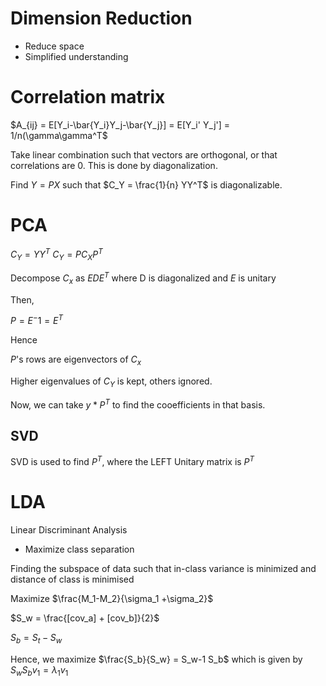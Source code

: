 # Dimension Reduction

- Reduce space
- Simplified understanding

# Correlation matrix

$A_{ij} = E[Y_i-\bar{Y_i}Y_j-\bar{Y_j}] = E[Y_i' Y_j'] = 1/n(\gamma\gamma^T$

Take linear combination such that vectors are orthogonal, or that correlations are 0. This is done by diagonalization.

Find $Y  = PX$ such that $C_Y = \frac{1}{n} YY^T$ is diagonalizable.

# PCA

$C_Y = YY^T$
$C_Y = PC_XP^T$

Decompose $C_x$ as $EDE^T$ where D is diagonalized and $E$ is unitary

Then, 

$P=E^-1=E^T$

Hence

$P$'s rows are eigenvectors of $C_x$

Higher eigenvalues of $C_Y$ is kept, others ignored.

Now, we can take $y * P^T$ to find the cooefficients in that basis.


## SVD

SVD is used to find $P^T$, where the LEFT Unitary matrix is $P^T$

# LDA 

Linear Discriminant Analysis

- Maximize class separation

Finding the subspace of data such that in-class variance is minimized and distance of class is minimised

Maximize $\frac{M_1-M_2}{\sigma_1 +\sigma_2}$

$S_w = \frac{[cov_a] + [cov_b]}{2}$

$S_b = S_t - S_w$ 

Hence, we maximize $\frac{S_b}{S_w} = S_w-1 S_b$ which is given by $S_wS_bv_1 = \lambda_1 v_1$

